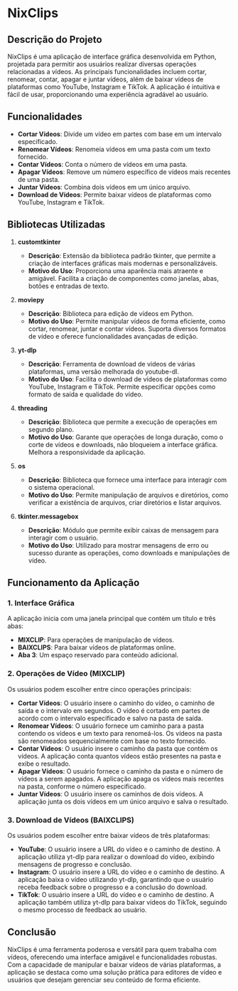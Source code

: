 # NixClips

## Descrição do Projeto
NixClips é uma aplicação de interface gráfica desenvolvida em Python, projetada para permitir aos usuários realizar diversas operações relacionadas a vídeos. As principais funcionalidades incluem cortar, renomear, contar, apagar e juntar vídeos, além de baixar vídeos de plataformas como YouTube, Instagram e TikTok. A aplicação é intuitiva e fácil de usar, proporcionando uma experiência agradável ao usuário.

## Funcionalidades
- **Cortar Vídeos**: Divide um vídeo em partes com base em um intervalo especificado.
- **Renomear Vídeos**: Renomeia vídeos em uma pasta com um texto fornecido.
- **Contar Vídeos**: Conta o número de vídeos em uma pasta.
- **Apagar Vídeos**: Remove um número específico de vídeos mais recentes de uma pasta.
- **Juntar Vídeos**: Combina dois vídeos em um único arquivo.
- **Download de Vídeos**: Permite baixar vídeos de plataformas como YouTube, Instagram e TikTok.

## Bibliotecas Utilizadas
1. **customtkinter**  
   - **Descrição**: Extensão da biblioteca padrão tkinter, que permite a criação de interfaces gráficas mais modernas e personalizáveis.  
   - **Motivo do Uso**: Proporciona uma aparência mais atraente e amigável. Facilita a criação de componentes como janelas, abas, botões e entradas de texto.

2. **moviepy**  
   - **Descrição**: Biblioteca para edição de vídeos em Python.  
   - **Motivo do Uso**: Permite manipular vídeos de forma eficiente, como cortar, renomear, juntar e contar vídeos. Suporta diversos formatos de vídeo e oferece funcionalidades avançadas de edição.

3. **yt-dlp**  
   - **Descrição**: Ferramenta de download de vídeos de várias plataformas, uma versão melhorada do youtube-dl.  
   - **Motivo do Uso**: Facilita o download de vídeos de plataformas como YouTube, Instagram e TikTok. Permite especificar opções como formato de saída e qualidade do vídeo.

4. **threading**  
   - **Descrição**: Biblioteca que permite a execução de operações em segundo plano.  
   - **Motivo do Uso**: Garante que operações de longa duração, como o corte de vídeos e downloads, não bloqueiem a interface gráfica. Melhora a responsividade da aplicação.

5. **os**  
   - **Descrição**: Biblioteca que fornece uma interface para interagir com o sistema operacional.  
   - **Motivo do Uso**: Permite manipulação de arquivos e diretórios, como verificar a existência de arquivos, criar diretórios e listar arquivos.

6. **tkinter.messagebox**  
   - **Descrição**: Módulo que permite exibir caixas de mensagem para interagir com o usuário.  
   - **Motivo do Uso**: Utilizado para mostrar mensagens de erro ou sucesso durante as operações, como downloads e manipulações de vídeo.

## Funcionamento da Aplicação

### 1. Interface Gráfica
A aplicação inicia com uma janela principal que contém um título e três abas:
- **MIXCLIP**: Para operações de manipulação de vídeos.
- **BAIXCLIPS**: Para baixar vídeos de plataformas online.
- **Aba 3**: Um espaço reservado para conteúdo adicional.

### 2. Operações de Vídeo (MIXCLIP)
Os usuários podem escolher entre cinco operações principais:
- **Cortar Vídeos**: O usuário insere o caminho do vídeo, o caminho de saída e o intervalo em segundos. O vídeo é cortado em partes de acordo com o intervalo especificado e salvo na pasta de saída.
- **Renomear Vídeos**: O usuário fornece um caminho para a pasta contendo os vídeos e um texto para renomeá-los. Os vídeos na pasta são renomeados sequencialmente com base no texto fornecido.
- **Contar Vídeos**: O usuário insere o caminho da pasta que contém os vídeos. A aplicação conta quantos vídeos estão presentes na pasta e exibe o resultado.
- **Apagar Vídeos**: O usuário fornece o caminho da pasta e o número de vídeos a serem apagados. A aplicação apaga os vídeos mais recentes na pasta, conforme o número especificado.
- **Juntar Vídeos**: O usuário insere os caminhos de dois vídeos. A aplicação junta os dois vídeos em um único arquivo e salva o resultado.

### 3. Download de Vídeos (BAIXCLIPS)
Os usuários podem escolher entre baixar vídeos de três plataformas:
- **YouTube**: O usuário insere a URL do vídeo e o caminho de destino. A aplicação utiliza yt-dlp para realizar o download do vídeo, exibindo mensagens de progresso e conclusão.
- **Instagram**: O usuário insere a URL do vídeo e o caminho de destino. A aplicação baixa o vídeo utilizando yt-dlp, garantindo que o usuário receba feedback sobre o progresso e a conclusão do download.
- **TikTok**: O usuário insere a URL do vídeo e o caminho de destino. A aplicação também utiliza yt-dlp para baixar vídeos do TikTok, seguindo o mesmo processo de feedback ao usuário.

## Conclusão
NixClips é uma ferramenta poderosa e versátil para quem trabalha com vídeos, oferecendo uma interface amigável e funcionalidades robustas. Com a capacidade de manipular e baixar vídeos de várias plataformas, a aplicação se destaca como uma solução prática para editores de vídeo e usuários que desejam gerenciar seu conteúdo de forma eficiente.
